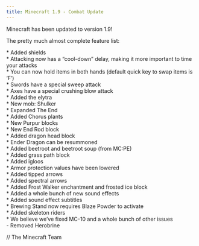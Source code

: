 ```yaml
---
title: Minecraft 1.9 - Combat Update
---
```

<p>Minecraft has been updated to version 1.9!</p>
<p>The pretty much almost complete feature list:</p>
<p>* Added shields<br />* Attacking now has a &ldquo;cool-down&rdquo; delay, making it more
important to time your attacks<br />* You can now hold items in both hands (default
quick key to swap items is &lsquo;F&rsquo;)<br />* Swords have a special sweep
attack<br />* Axes have a special crushing blow attack<br />* Added the elytra<br />*
New mob: Shulker<br />* Expanded The End<br />* Added Chorus plants<br />* New Purpur
blocks<br />* New End Rod block<br />* Added dragon head block<br />* Ender Dragon can
be resummoned<br />* Added beetroot and beetroot soup (from MC:PE)<br />* Added grass
path block<br />* Added igloos<br />* Armor protection values have been lowered<br />*
Added tipped arrows<br />* Added spectral arrows<br />* Added Frost Walker enchantment
and frosted ice block<br />* Added a whole bunch of new sound effects<br />* Added sound
effect subtitles<br />* Brewing Stand now requires Blaze Powder to activate<br />* Added
skeleton riders<br />* We believe we&rsquo;ve fixed MC-10 and a whole bunch of other
issues<br />- Removed Herobrine<br /></p>
<p>// The Minecraft Team</p>